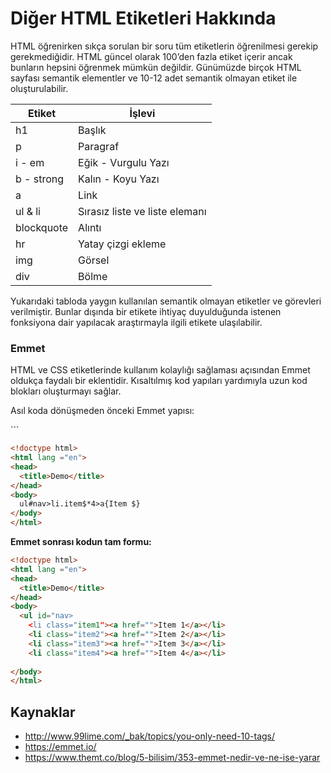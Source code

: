 # Diğer HTML Etiketleri Hakkında

HTML öğrenirken sıkça sorulan bir soru tüm etiketlerin öğrenilmesi gerekip gerekmediğidir. HTML güncel olarak 100’den fazla etiket içerir ancak bunların hepsini öğrenmek mümkün değildir. Günümüzde birçok HTML sayfası semantik elementler ve  10-12 adet semantik olmayan etiket ile oluşturulabilir.  

Etiket     | İşlevi 
-----------|-----------|
h1         | Başlık
p          | Paragraf
i - em     | Eğik - Vurgulu Yazı
b - strong | Kalın - Koyu Yazı
a          | Link
ul & li    | Sırasız liste ve liste elemanı
blockquote | Alıntı
hr         | Yatay çizgi ekleme
img        | Görsel
div        | Bölme 

Yukarıdaki tabloda yaygın kullanılan semantik olmayan etiketler ve görevleri verilmiştir. Bunlar dışında bir etikete ihtiyaç duyulduğunda istenen fonksiyona dair yapılacak araştırmayla ilgili etikete ulaşılabilir. 

  ### Emmet ###
  HTML ve CSS etiketlerinde kullanım kolaylığı sağlaması açısından Emmet oldukça faydalı bir eklentidir. Kısaltılmış kod yapıları yardımıyla uzun kod blokları oluşturmayı sağlar.

  Asıl koda dönüşmeden önceki Emmet yapısı:

  ​```

```html
<!doctype html>
<html lang ="en">
<head>
  <title>Demo</title>
</head>
<body>
  ul#nav>li.item$*4>a{Item $}
</body>
</html>
```

**Emmet sonrası kodun tam formu:**

```html
<!doctype html>
<html lang ="en">
<head>
  <title>Demo</title>
</head>
<body>
  <ul id="nav>
    <li class="item1"><a href="">Item 1</a></li>
    <li class="item2"><a href="">Item 2</a></li>
    <li class="item3"><a href="">Item 3</a></li>
    <li class="item4"><a href="">Item 4</a></li>
 
</body>
</html>
```



## Kaynaklar
- http://www.99lime.com/_bak/topics/you-only-need-10-tags/
- https://emmet.io/
- https://www.themt.co/blog/5-bilisim/353-emmet-nedir-ve-ne-ise-yarar
